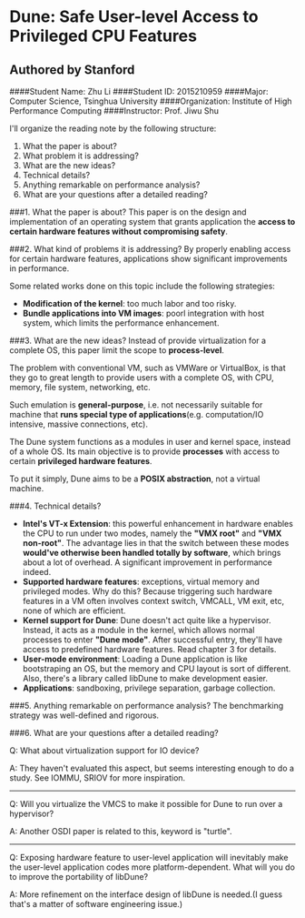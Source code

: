 # Dune: Safe User-level Access to Privileged CPU Features
## Authored by Stanford

####Student Name: Zhu Li
####Student ID: 2015210959
####Major: Computer Science, Tsinghua University
####Organization: Institute of High Performance Computing
####Instructor: Prof. Jiwu Shu

I'll organize the reading note by the following structure:

1. What the paper is about?
2. What problem it is addressing?
3. What are the new ideas?
4. Technical details?
5. Anything remarkable on performance analysis?
6. What are your questions after a detailed reading?

###1. What the paper is about?
This paper is on the design and implementation of an operating system that grants application the **access to certain hardware features without compromising safety**.

###2. What kind of problems it is addressing?
By properly enabling access for certain hardware features, applications show significant improvements in performance.

Some related works done on this topic include the following strategies:

- **Modification of the kernel**: too much labor and too risky.  
- **Bundle applications into VM images**: poorl integration with host system, which limits the performance enhancement.


###3. What are the new ideas?
Instead of provide virtualization for a complete OS, this paper limit the scope to **process-level**.

The problem with conventional VM, such as VMWare or VirtualBox, is that they go to great length to provide users with a complete OS, with CPU, memory, file system, networking, etc.

Such emulation is **general-purpose**, i.e. not necessarily suitable for machine that **runs special type of applications**(e.g. computation/IO intensive, massive connections, etc).

The Dune system functions as a modules in user and kernel space, instead of a whole OS. Its main objective is to provide **processes** with access to certain **privileged hardware features**.

To put it simply, Dune aims to be a **POSIX abstraction**, not a virtual machine.

###4. Technical details?
- **Intel's VT-x Extension**: this powerful enhancement in hardware enables the CPU to run under two modes, namely the **"VMX root"** and **"VMX non-root"**. The advantage lies in that the switch between these modes **would've otherwise been handled totally by software**, which brings about a lot of overhead. A significant improvement in performance indeed.
- **Supported hardware features**: exceptions, virtual memory and privileged modes. Why do this? Because triggering such hardware features in a VM often involves context switch, VMCALL, VM exit, etc, none of which are efficient.
- **Kernel support for Dune**: Dune doesn't act quite like a hypervisor. Instead, it acts as a module in the kernel, which allows normal processes to enter **"Dune mode"**. After successful entry, they'll have access to predefined hardware features. Read chapter 3 for details.
- **User-mode environment**: Loading a Dune application is like bootstraping an OS, but the memory and CPU layout is sort of different. Also, there's a library called libDune to make development easier.
- **Applications**: sandboxing, privilege separation, garbage collection.

###5. Anything remarkable on performance analysis?
The benchmarking strategy was well-defined and rigorous. 

###6. What are your questions after a detailed reading?

Q: What about virtualization support for IO  device?

A: They haven't evaluated  this aspect, but seems interesting enough to do a study. See IOMMU, SRIOV for more inspiration.

---

Q: Will you virtualize the VMCS to make it possible for Dune to run over a hypervisor?

A: Another OSDI paper is related to this, keyword is "turtle".

---

Q: Exposing hardware feature to user-level application will inevitably make the user-level application codes more platform-dependent. What will you do to improve the portability of libDune?

A: More refinement on the interface design of libDune is needed.(I guess that's a matter of software engineering issue.)
